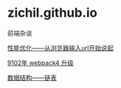 # zichil.github.io
前端杂谈

[性能优化——从浏览器输入url开始说起](https://github.com/zichil/zichil.github.io/issues/4)

[9102年 webpack4 升级](https://github.com/zichil/zichil.github.io/issues/5)

[数据结构——链表](https://github.com/zichil/zichil.github.io/issues/6)
